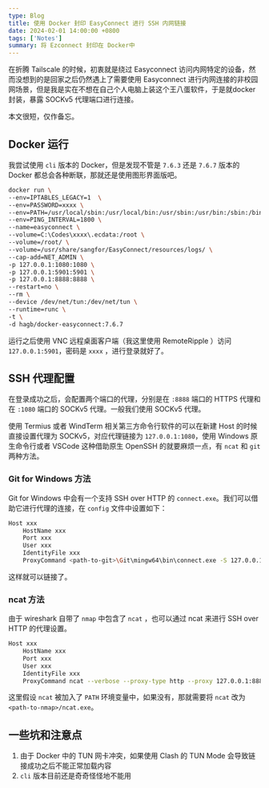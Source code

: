 ```yaml
---
type: Blog
title: 使用 Docker 封印 EasyConnect 进行 SSH 内网链接
date: 2024-02-01 14:00:00 +0800
tags: ['Notes']
summary: 将 Ezconnect 封印在 Docker中
---
```


在折腾 Tailscale 的时候，初衷就是绕过 Easyconnect 访问内网特定的设备，然而没想到的是回家之后仍然遇上了需要使用 Easyconnect 进行内网连接的非校园网场景，但是我是实在不想在自己个人电脑上装这个王八蛋软件，于是就docker封装，暴露 SOCKv5 代理端口进行连接。

本文很短，仅作备忘。

## Docker 运行

我尝试使用 `cli` 版本的 Docker，但是发现不管是 `7.6.3` 还是 `7.6.7` 版本的 Docker 都总会各种断联，那就还是使用图形界面版吧。

```bash
docker run \
--env=IPTABLES_LEGACY=1  \
--env=PASSWORD=xxxx \
--env=PATH=/usr/local/sbin:/usr/local/bin:/usr/sbin:/usr/bin:/sbin:/bin \
--env=PING_INTERVAL=1800 \
--name=easyconnect \
--volume=C:\Codes\xxxx\.ecdata:/root \
--volume=/root/ \
--volume=/usr/share/sangfor/EasyConnect/resources/logs/ \
--cap-add=NET_ADMIN \
-p 127.0.0.1:1080:1080 \
-p 127.0.0.1:5901:5901 \
-p 127.0.0.1:8888:8888 \
--restart=no \
--rm \
--device /dev/net/tun:/dev/net/tun \ 
--runtime=runc \
-t \
-d hagb/docker-easyconnect:7.6.7 
```

运行之后使用 VNC 远程桌面客户端（我这里使用 RemoteRipple ）访问 `127.0.0.1:5901`，密码是 `xxxx` ，进行登录就好了。

## SSH 代理配置

在登录成功之后，会配置两个端口的代理，分别是在 `:8888` 端口的 HTTPS 代理和在 `:1080` 端口的 SOCKv5 代理。一般我们使用 SOCKv5 代理。

使用 Termius 或者 WindTerm 相关第三方命令行软件的可以在新建 Host 的时候直接设置代理为 SOCKv5，对应代理链接为 `127.0.0.1:1080`，使用 Windows 原生命令行或者 VSCode 这种借助原生 OpenSSH 的就要麻烦一点，有 `ncat` 和 `git` 两种方法。

### Git for Windows 方法

Git for Windows 中会有一个支持 SSH over HTTP 的 `connect.exe`。我们可以借助它进行代理的连接，在 `config` 文件中设置如下：

```bash
Host xxx
    HostName xxx
    Port xxx
    User xxx
    IdentityFile xxx
    ProxyCommand <path-to-git>\Git\mingw64\bin\connect.exe -S 127.0.0.1:1080 %h %p
```

这样就可以链接了。

### ncat 方法

由于 wireshark 自带了 `nmap` 中包含了 `ncat` ，也可以通过 ncat 来进行 SSH over HTTP 的代理设置。

```bash
Host xxx
    HostName xxx
    Port xxx
    User xxx
    IdentityFile xxx
    ProxyCommand ncat --verbose --proxy-type http --proxy 127.0.0.1:8888 %h %p
```

这里假设 `ncat` 被加入了 `PATH` 环境变量中，如果没有，那就需要将 `ncat` 改为 `<path-to-nmap>/ncat.exe`。

## 一些坑和注意点

1.   由于 Docker 中的 TUN 网卡冲突，如果使用 Clash 的 TUN Mode 会导致链接成功之后不能正常加载内容
2.   `cli` 版本目前还是奇奇怪怪地不能用